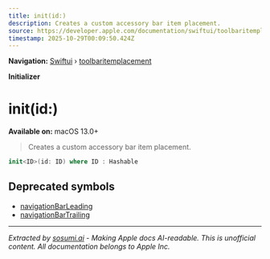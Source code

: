```yaml
---
title: init(id:)
description: Creates a custom accessory bar item placement.
source: https://developer.apple.com/documentation/swiftui/toolbaritemplacement/init(id:)
timestamp: 2025-10-29T00:09:50.424Z
---
```


**Navigation:** [Swiftui](/documentation/swiftui) › [toolbaritemplacement](/documentation/swiftui/toolbaritemplacement)

**Initializer**

# init(id:)

**Available on:** macOS 13.0+

> Creates a custom accessory bar item placement.

```swift
init<ID>(id: ID) where ID : Hashable
```

## Deprecated symbols

- [navigationBarLeading](/documentation/swiftui/toolbaritemplacement/navigationbarleading)
- [navigationBarTrailing](/documentation/swiftui/toolbaritemplacement/navigationbartrailing)

---

*Extracted by [sosumi.ai](https://sosumi.ai) - Making Apple docs AI-readable.*
*This is unofficial content. All documentation belongs to Apple Inc.*
